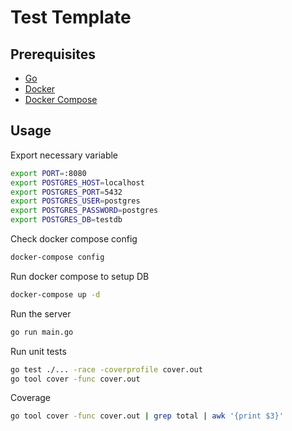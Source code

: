 # Test Template

## Prerequisites

- [Go](https://go.dev)
- [Docker](https://docs.docker.com/engine/install/)
- [Docker Compose](https://docs.docker.com/compose/install/)

## Usage

Export necessary variable

```bash
export PORT=:8080
export POSTGRES_HOST=localhost
export POSTGRES_PORT=5432
export POSTGRES_USER=postgres
export POSTGRES_PASSWORD=postgres
export POSTGRES_DB=testdb
```

Check docker compose config

```bash
docker-compose config
```

Run docker compose to setup DB

```bash
docker-compose up -d
```

Run the server

```bash
go run main.go
```

Run unit tests

```bash
go test ./... -race -coverprofile cover.out
go tool cover -func cover.out
```

Coverage

```bash
go tool cover -func cover.out | grep total | awk '{print $3}'
```
